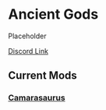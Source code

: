 # Ancient Gods

Placeholder

[Discord Link](#)

## Current Mods

### [Camarasaurus](http://localhost:5173/Pages/Path%20of%20Titans/Guides/Curve%20Overrides/Modded%20Dinosaurs/Ancient%20Gods/Mod-Camarasaurus.html)